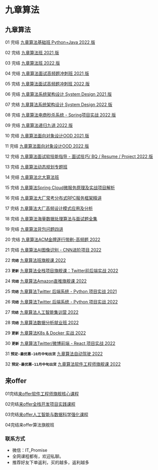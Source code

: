 # 九章算法

## 九章算法

01 完结 [九章算法基础班 Python+Java 2022 版](https://www.jiuzhang.com/course/84)

02 完结 [九章算法班 2021 版](https://www.jiuzhang.com/course/71)

03 完结 [九章算法班 2022 版](https://www.jiuzhang.com/course/71)

04 完结 [九章算法面试高频题冲刺班 2021 版](https://www.jiuzhang.com/course/80/)

05 完结 [九章算法面试高频题冲刺班 2022 版](https://www.jiuzhang.com/course/80/)

06 完结 [九章算法系统架构设计 System Design 2021 版](https://www.jiuzhang.com/course/77)

07 完结 [九章算法系统架构设计 System Design 2022 版](https://www.jiuzhang.com/course/77)

08 完结 [九章算法电商秒杀系统 - Spring项目实战 2022 版](https://www.jiuzhang.com/course/86/)

09 完结 [九章算法递归九讲 2022 版](https://www.jiuzhang.com/course/94)

10 完结 [九章算法面向对象设计OOD 2021 版](https://www.jiuzhang.com/course/40/)

11 完结 [九章算法面向对象设计OOD 2022 版](https://www.jiuzhang.com/course/120)

12 完结 [九章算法面试软技能指导 - 面试技巧/ BQ / Resume / Project 2022 版](https://www.jiuzhang.com/course/69/)

13 完结 [九章算法动态规划专题班](https://www.jiuzhang.com/course/36/)

14 完结 [九章算法北大算法班](https://www.jiuzhang.com/course/110/)

15 完结 [九章算法Spring Cloud微服务原理及实战项目解析](https://www.jiuzhang.com/course/82/)

16 完结 [九章算法大厂常考分布式RPC服务框架精讲](https://www.jiuzhang.com/course/83/)

17 完结 [九章算法大厂高频设计模式应用及分析](https://www.jiuzhang.com/course/78/)

18 完结 [九章算法海量数据处理算法与面试题全集](https://www.jiuzhang.com/course/56/)

19 完结 [九章算法背包问题四讲](https://www.jiuzhang.com/course/32/)

20 完结 [九章算法ACM金牌逐行带刷-高频题 2022](https://www.jiuzhang.com/course/111/)

21 完结 [九章算法AI图像识别 - CNN进阶项目 2022](https://www.jiuzhang.com/course/88)

22 **`完结`** [九章算法班旗舰课 2022](https://www.jiuzhang.com/premium-course/160/)

23 **`更新`** [九章算法全栈项目旗舰课：Twitter前后端实战 2022](https://www.jiuzhang.com/premium-course/250/)

24 **`完结`** [九章算法Amazon直推旗舰课 2022](https://www.jiuzhang.com/premium-course/249)

25 **`完结`** [九章算法Twitter 后端系统 - Python 项目实战 2021](https://www.jiuzhang.com/course/89/)

26 **`完结`** [九章算法Twitter 后端系统 - Python 项目实战 2022](https://www.jiuzhang.com/course/89/)

27 **`完结`** [九章算法人工智能集训营 2022](https://www.jiuzhang.com/course/20/)

28 **`完结`** [九章算法数据分析就业班 2022](https://www.jiuzhang.com/course/104/)

29 **`更新`** [九章算法K8s & Docker 实战 2022](https://www.jiuzhang.com/course/117)

30 **`更新`** [九章算法Twitter/微博前端 - React 项目实战 2022](https://www.jiuzhang.com/course/119)

31 **`预定-最优惠-10月中旬出货`** [九章算法自动驾驶 2022](https://www.jiuzhang.com/course/115)

32 **`预定-最优惠-11月中旬出货`** [九章算法软件工程师旗舰课 2022](https://www.jiuzhang.com/premium-course/159/)

## 来offer

01完结[来offer软件工程师旗舰核心课程](https://www.laioffer.com/zh/course/software-development/)

02完结[来offer全栈开发项目实践课程](https://www.laioffer.com/zh/course/full-stack-development/)

03完结[来offer人工智能与数据科学强化课程](https://www.laioffer.com/zh/course/ai-and-data-engineering/)

04完结来offer算法旗舰班



### 联系方式

-  微信：IT_Promise
-  全网课程都有，欢迎私聊。
-  推荐好友下单返利，买的越多，返利越多